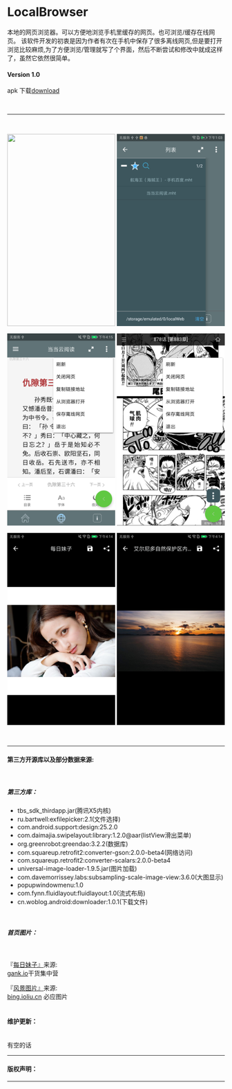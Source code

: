 LocalBrowser
===========================

本地的网页浏览器。可以方便地浏览手机里缓存的网页。也可浏览/缓存在线网页。
该软件开发的初衷是因为作者有次在手机中保存了很多离线网页,但是要打开浏览比较麻烦,为了方便浏览/管理就写了个界面，然后不断尝试和修改中就成这样了，虽然它依然很简单。

#### Version 1.0

apk 下载<a href='https://github.com/xiaJue/LocalBrowser/raw/master/localBrowser.apk'>download</a>

<br>

*****

<br>

<img width="250" height="444" src="/%E6%88%AA%E5%9B%BE/1.png"> <img width="250" height="444" src="/%E6%88%AA%E5%9B%BE/2.png"> 

<img width="250" height="444" src="/%E6%88%AA%E5%9B%BE/3.png"> <img width="250" height="444" src="/%E6%88%AA%E5%9B%BE/4.png"> 

<img width="250" height="444" src="/%E6%88%AA%E5%9B%BE/5.png"> <img width="250" height="444" src="/%E6%88%AA%E5%9B%BE/6.png"> 

<br>

*****

#### 第三方开源库以及部分数据来源:

<br>

##### 第三方库：

* tbs_sdk_thirdapp.jar(腾讯X5内核)
* ru.bartwell:exfilepicker:2.1(文件选择)
* com.android.support:design:25.2.0
* com.daimajia.swipelayout:library:1.2.0@aar(listView滑出菜单)
* org.greenrobot:greendao:3.2.2(数据库)
* com.squareup.retrofit2:converter-gson:2.0.0-beta4(网络访问)
* com.squareup.retrofit2:converter-scalars:2.0.0-beta4
* universal-image-loader-1.9.5.jar(图片加载)
* com.davemorrissey.labs:subsampling-scale-image-view:3.6.0(大图显示)
* popupwindowmenu:1.0
* com.fynn.fluidlayout:fluidlayout:1.0(流式布局)
* cn.woblog.android:downloader:1.0.1(下载文件)

<br>

##### 首页图片：

<br>

『<a href='#'>每日妹子』</a>来源:<br>
        <a href='http://gank.io/'>gank.io</a>干货集中营
        <br>
        
『<a href='#'>风景图片』</a>来源:<br>
            <a href='https://bing.ioliu.cn/'>bing.ioliu.cn</a>
            必应图片
            <br>
<br>

#### 维护更新：

<br>
有空的话
<br>

*****

#### 版权声明：

******

